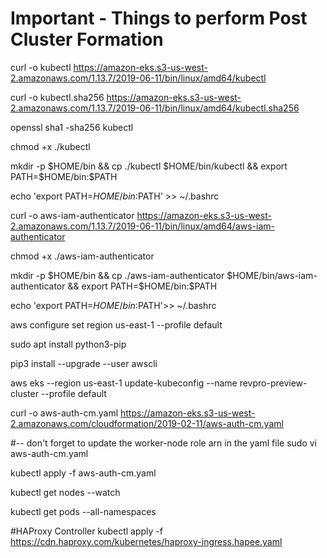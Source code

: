 # Important - Things to perform Post Cluster Formation

curl -o kubectl https://amazon-eks.s3-us-west-2.amazonaws.com/1.13.7/2019-06-11/bin/linux/amd64/kubectl

curl -o kubectl.sha256 https://amazon-eks.s3-us-west-2.amazonaws.com/1.13.7/2019-06-11/bin/linux/amd64/kubectl.sha256

openssl sha1 -sha256 kubectl

chmod +x ./kubectl

mkdir -p $HOME/bin && cp ./kubectl $HOME/bin/kubectl && export PATH=$HOME/bin:$PATH

echo 'export PATH=$HOME/bin:$PATH' >> ~/.bashrc

curl -o aws-iam-authenticator https://amazon-eks.s3-us-west-2.amazonaws.com/1.13.7/2019-06-11/bin/linux/amd64/aws-iam-authenticator

chmod +x ./aws-iam-authenticator

mkdir -p $HOME/bin && cp ./aws-iam-authenticator $HOME/bin/aws-iam-authenticator && export PATH=$HOME/bin:$PATH

echo 'export PATH=$HOME/bin:$PATH'>> ~/.bashrc

aws configure set region us-east-1 --profile default

sudo apt install python3-pip

pip3 install --upgrade --user awscli

aws eks --region us-east-1 update-kubeconfig --name revpro-preview-cluster --profile default

curl -o aws-auth-cm.yaml https://amazon-eks.s3-us-west-2.amazonaws.com/cloudformation/2019-02-11/aws-auth-cm.yaml

#-- don't forget to update the worker-node role arn in the yaml file
sudo vi aws-auth-cm.yaml

kubectl apply -f aws-auth-cm.yaml

kubectl get nodes --watch

kubectl get pods --all-namespaces

#HAProxy Controller
kubectl apply -f https://cdn.haproxy.com/kubernetes/haproxy-ingress.hapee.yaml
